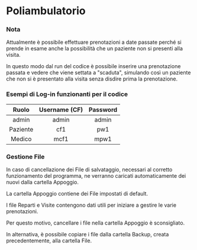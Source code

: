 # Poliambulatorio

### Nota

Attualmente è possibile effettuare prenotazioni a date passate perché si prende in esame anche la possibilità che un paziente non si presenti alla visita.

In questo modo dal run del codice è possibile inserire una prenotazione passata e vedere che viene settata a "scaduta", simulando così un paziente che non si è presentato alla visita senza disdire prima la prenotazione.

### Esempi di Log-in funzionanti per il codice

Ruolo | Username (CF) 		| Password
:---:		| :---: | :---:
  admin 	| admin  | admin
 Paziente 		| cf1  | pw1
Medico 		| mcf1 | mpw1

### Gestione File

In caso di cancellazione dei File di salvataggio, necessari al corretto funzionamento del programma, ne verranno caricati automaticamente dei nuovi dalla cartella Appoggio.

La cartella Appoggio contiene dei File impostati di default.

I file Reparti e Visite contengono dati utili per iniziare a gestire le varie prenotazioni.

Per questo motivo, cancellare i file nella cartella Appoggio è sconsigliato.

In alternativa, è possibile copiare i file dalla cartella Backup, creata precedentemente, alla cartella File.


